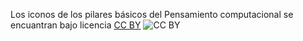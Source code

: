 Los iconos de los pilares básicos del Pensamiento computacional se encuantran bajo licencia [CC BY](https://creativecommons.org/licenses/by/4.0/)
![CC BY](https://mirrors.creativecommons.org/presskit/buttons/88x31/png/by.png)

